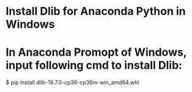 # Install Dlib for Anaconda Python in Windows

# In Anaconda Promopt of Windows, input following cmd to install Dlib:

  $ pip install dlib-19.7.0-cp36-cp36m-win_amd64.whl
